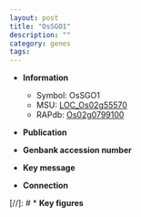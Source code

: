 ```yaml
---
layout: post
title: "OsSGO1"
description: ""
category: genes
tags: 
---
```


* **Information**  
    + Symbol: OsSGO1  
    + MSU: [LOC_Os02g55570](http://rice.uga.edu/cgi-bin/ORF_infopage.cgi?orf=LOC_Os02g55570)  
    + RAPdb: [Os02g0799100](http://rapdb.dna.affrc.go.jp/viewer/gbrowse_details/irgsp1?name=Os02g0799100)  

* **Publication**  

* **Genbank accession number**  

* **Key message**  

* **Connection**  

[//]: # * **Key figures**  


